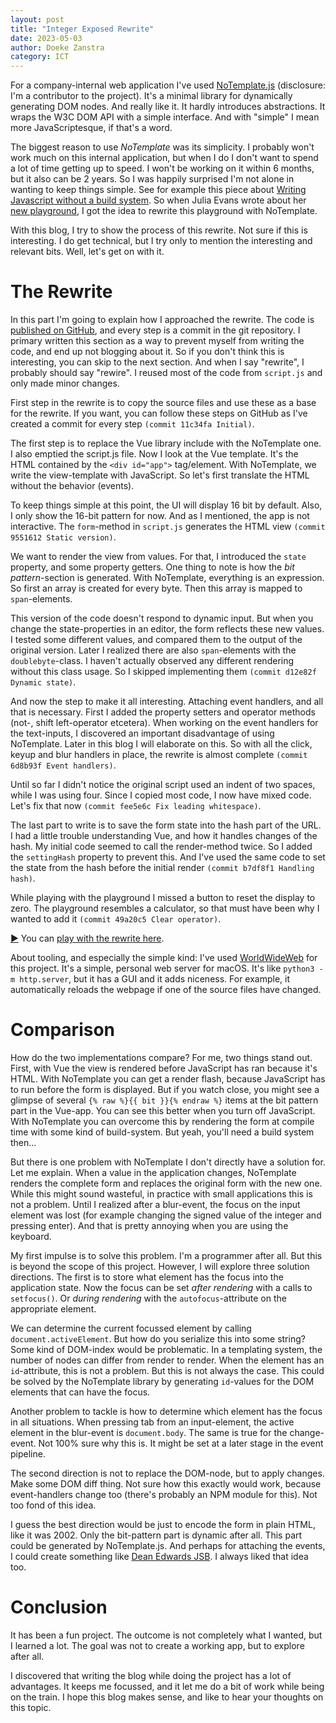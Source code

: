 ```yaml
---
layout: post
title: "Integer Exposed Rewrite"
date: 2023-05-03
author: Doeke Zanstra
category: ICT
---
```


For a company-internal web application I've used [NoTemplate.js][notemplate] (disclosure: I'm a contributor to the project). It's a minimal library for dynamically generating DOM nodes. And really like it. It hardly introduces abstractions. It wraps the W3C DOM API with a simple interface. And with "simple" I mean more JavaScriptesque, if that's a word.

The biggest reason to use _NoTemplate_ was its simplicity. I probably won't work much on this internal application, but when I do I don't want to spend a lot of time getting up to speed. I won't be working on it within 6 months, but it also can be 2 years. So I was happily surprised I'm not alone in wanting to keep things simple. See for example this piece about [Writing Javascript without a build system][no_build]. So when Julia Evans wrote about her [new playground][int_exposed], I got the idea to rewrite this playground with NoTemplate.

With this blog, I try to show the process of this rewrite. Not sure if this is interesting. I do get technical, but I try only to mention the interesting and relevant bits. Well, let's get on with it.


The Rewrite
===========

In this part I'm going to explain how I approached the rewrite. The code is [published on GitHub][repo], and every step is a commit in the git repository. I primary written this section as a way to prevent myself from writing the code, and end up not blogging about it. So if you don't think this is interesting, you can skip to the next section. And when I say "rewrite", I probably should say "rewire". I reused most of the code from `script.js` and only made minor changes.

First step in the rewrite is to copy the source files and use these as a base for the rewrite. If you want, you can follow these steps on GitHub as I've created a commit for every step `(commit 11c34fa Initial)`.

The first step is to replace the Vue library include with the NoTemplate one. I also emptied the script.js file. Now I look at the Vue template. It's the HTML contained by the `<div id="app">` tag/element. With NoTemplate, we write the view-template with JavaScript. So let's first translate the HTML without the behavior (events).

To keep things simple at this point, the UI will display 16 bit by default. Also, I only show the 16-bit pattern for now. And as I mentioned, the app is not interactive. The `form`-method in `script.js` generates the HTML view `(commit 9551612 Static version)`.

We want to render the view from values. For that, I introduced the `state` property, and some  property getters. One thing to note is how the _bit pattern_-section is generated. With NoTemplate, everything is an expression. So first an array is created for every byte. Then this array is mapped to `span`-elements.

This version of the code doesn't respond to dynamic input. But when you change the state-properties in an editor, the form reflects these new values. I tested some different values, and compared them to the output of the original version. Later I realized there are also `span`-elements with the `doublebyte`-class. I haven't actually observed any different rendering without this class usage. So I skipped implementing them `(commit d12e82f Dynamic state)`.

And now the step to make it all interesting. Attaching event handlers, and all that is necessary. First I added the property setters and operator methods (not-, shift left-operator etcetera). When working on the event handlers for the text-inputs, I discovered an important disadvantage of using NoTemplate. Later in this blog I will elaborate on this. So with all the click, keyup and blur handlers in place, the rewrite is almost complete `(commit 6d8b93f Event handlers)`.

Until so far I didn't notice the original script used an indent of two spaces, while I was using four. Since I copied most code, I now have mixed code. Let's fix that now `(commit fee5e6c Fix leading whitespace)`.

The last part to write is to save the form state into the hash part of the URL. I had a little trouble understanding Vue, and how it handles changes of the hash. My initial code seemed to call the render-method twice. So I added the `settingHash` property to prevent this. And I've used the same code to set the state from the hash before the initial render `(commit b7df8f1 Handling hash)`.

While playing with the playground I missed a button to reset the display to zero. The playground resembles a calculator, so that must have been why I wanted to add it `(commit 49a20c5 Clear operator)`.

[▶️][int_exposed_rewrite] You can [play with the rewrite here][int_exposed_rewrite].

About tooling, and especially the simple kind: I've used [WorldWideWeb][wwwapp] for this project. It's a simple, personal web server for macOS. It's like `python3 -m http.server`, but it has a GUI and it adds niceness. For example, it automatically reloads the webpage if one of the source files have changed. 


Comparison
==========

How do the two implementations compare? For me, two things stand out. First, with Vue the view is rendered before JavaScript has ran because it's HTML. With NoTemplate you can get a render flash, because JavaScript has to run before the form is displayed. But if you watch close, you might see a glimpse of several `{% raw %}{{ bit }}{% endraw %}` items at the bit pattern part in the Vue-app. You can see this better when you turn off JavaScript. With NoTemplate you can overcome this by rendering the form at compile time with some kind of build-system. But yeah, you'll need a build system then...

But there is one problem with NoTemplate I don't directly have a solution for. Let me explain. When a value in the application changes, NoTemplate renders the complete form and replaces the original form with the new one. While this might sound wasteful, in practice with small applications this is not a problem. Until I realized after a blur-event, the focus on the input element was lost (for example changing the signed value of the integer and pressing enter). And that is pretty annoying when you are using the keyboard. 

My first impulse is to solve this problem. I'm a programmer after all. But this is beyond the scope of this project. However, I will explore three solution directions. The first is to store what element has the focus into the application state. Now the focus can be set _after rendering_ with a calls to `setfocus()`. Or _during rendering_ with the  `autofocus`-attribute on the appropriate element.

We can determine the current focussed element by calling `document.activeElement`. But how do you serialize this into some string? Some kind of DOM-index would be problematic. In a templating system, the number of nodes can differ from render to render. When the element has an `id`-attribute, this is not a problem. But this is not always the case. This could be solved by the NoTemplate library by generating `id`-values for the DOM elements that can have the focus.

Another problem to tackle is how to determine which element has the focus in all situations. When pressing tab from an input-element, the active element in the blur-event is `document.body`. The same is true for the change-event. Not 100% sure why this is. It might be set at a later stage in the event pipeline.

The second direction is not to replace the DOM-node, but to apply changes. Make some DOM diff thing. Not sure how this exactly would work, because event-handlers change too (there's probably an NPM module for this). Not too fond of this idea.

I guess the best direction would be just to encode the form in plain HTML, like it was 2002. Only the bit-pattern part is dynamic after all. This part could be generated by NoTemplate.js. And perhaps for attaching the events, I could create something like [Dean Edwards JSB][jsb]. I always liked that idea too.


Conclusion
==========

It has been a fun project. The outcome is not completely what I wanted, but I learned a lot. The goal was not to create a working app, but to explore after all.

I discovered that writing the blog while doing the project has a lot of advantages. It keeps me focussed, and it let me do a bit of work while being on the train. I hope this blog makes sense, and like to hear your thoughts on this topic.



[no_build]: https://jvns.ca/blog/2023/02/16/writing-javascript-without-a-build-system/ "Writing Javascript without a build system, by Julia Evans"
[int_exposed]: https://jvns.ca/blog/2023/04/19/new-playground-integer-exposed/ "New playground: integer.exposed, by Julia Evans"
[int_exposed_rewrite]: https://blog.zanstra.com/integer.exposed/ 
[notemplate]: https://github.com/stefanhaustein/notemplate
[repo]: https://github.com/doekman/integer.exposed
[jsb]: http://dean.edwards.name/jsb/ "JavaScript Bindings"
[wwwapp]: https://blog.iconfactory.com/2022/06/worldwideweb-part-2/

